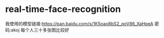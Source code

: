 # real-time-face-recognition
我使用的模型链接:https://pan.baidu.com/s/1K5oao8bS2_qoV86_XaHpeA  密码:akoj
每个人三十多张图比较好
